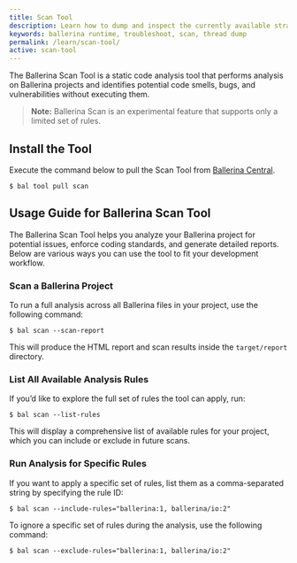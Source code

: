 ```yaml
---
title: Scan Tool
description: Learn how to dump and inspect the currently available strands of a Ballerina program.
keywords: ballerina runtime, troubleshoot, scan, thread dump
permalink: /learn/scan-tool/
active: scan-tool
---
```


The Ballerina Scan Tool is a static code analysis tool that performs analysis on Ballerina projects and identifies potential code smells, bugs, and vulnerabilities without executing them.

>**Note:** Ballerina Scan is an experimental feature that supports only a limited set of rules.

## Install the Tool

Execute the command below to pull the Scan Tool from [Ballerina Central](https://central.ballerina.io/ballerina/wsdl/latest).

```
$ bal tool pull scan
```

## Usage Guide for Ballerina Scan Tool

The Ballerina Scan Tool helps you analyze your Ballerina project for potential issues, enforce coding standards, and generate detailed reports. Below are various ways you can use the tool to fit your development workflow.

### Scan a Ballerina Project

To run a full analysis across all Ballerina files in your project, use the following command:

```
$ bal scan --scan-report
```

This will produce the HTML report and scan results inside the `target/report` directory.

### List All Available Analysis Rules

If you’d like to explore the full set of rules the tool can apply, run:

```
$ bal scan --list-rules
```

This will display a comprehensive list of available rules for your project, which you can include or exclude in future scans.

### Run Analysis for Specific Rules

If you want to apply a specific set of rules, list them as a comma-separated string by specifying the rule ID:

```
$ bal scan --include-rules="ballerina:1, ballerina/io:2"
```

To ignore a specific set of rules during the analysis, use the following command:

```
$ bal scan --exclude-rules="ballerina:1, ballerina/io:2"
```

